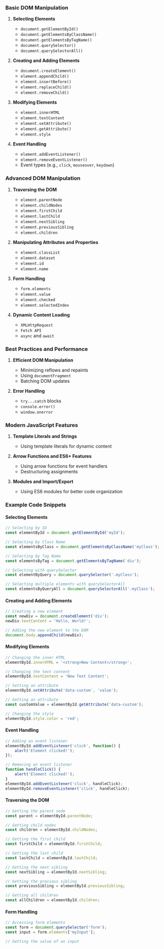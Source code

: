 
### Basic DOM Manipulation
1. **Selecting Elements**
   - `document.getElementById()`
   - `document.getElementsByClassName()`
   - `document.getElementsByTagName()`
   - `document.querySelector()`
   - `document.querySelectorAll()`

2. **Creating and Adding Elements**
   - `document.createElement()`
   - `element.appendChild()`
   - `element.insertBefore()`
   - `element.replaceChild()`
   - `element.removeChild()`

3. **Modifying Elements**
   - `element.innerHTML`
   - `element.textContent`
   - `element.setAttribute()`
   - `element.getAttribute()`
   - `element.style`

4. **Event Handling**
   - `element.addEventListener()`
   - `element.removeEventListener()`
   - Event types (e.g., `click`, `mouseover`, `keydown`)

### Advanced DOM Manipulation
1. **Traversing the DOM**
   - `element.parentNode`
   - `element.childNodes`
   - `element.firstChild`
   - `element.lastChild`
   - `element.nextSibling`
   - `element.previousSibling`
   - `element.children`

2. **Manipulating Attributes and Properties**
   - `element.classList`
   - `element.dataset`
   - `element.id`
   - `element.name`

3. **Form Handling**
   - `form.elements`
   - `element.value`
   - `element.checked`
   - `element.selectedIndex`

4. **Dynamic Content Loading**
   - `XMLHttpRequest`
   - `Fetch API`
   - `async` and `await`

### Best Practices and Performance
1. **Efficient DOM Manipulation**
   - Minimizing reflows and repaints
   - Using `documentFragment`
   - Batching DOM updates

2. **Error Handling**
    - `try...catch` blocks
    - `console.error()`
    - `window.onerror`

### Modern JavaScript Features
1. **Template Literals and Strings**
    - Using template literals for dynamic content

2. **Arrow Functions and ES6+ Features**
    - Using arrow functions for event handlers
    - Destructuring assignments

3. **Modules and Import/Export**
    - Using ES6 modules for better code organization

### Example Code Snippets

#### Selecting Elements
```javascript
// Selecting by ID
const elementById = document.getElementById('myId');

// Selecting by Class Name
const elementsByClass = document.getElementsByClassName('myClass');

// Selecting by Tag Name
const elementsByTag = document.getElementsByTagName('div');

// Selecting with querySelector
const elementByQuery = document.querySelector('.myClass');

// Selecting multiple elements with querySelectorAll
const elementsByQueryAll = document.querySelectorAll('.myClass');
```

#### Creating and Adding Elements
```javascript
// Creating a new element
const newDiv = document.createElement('div');
newDiv.textContent = 'Hello, World!';

// Adding the new element to the DOM
document.body.appendChild(newDiv);
```

#### Modifying Elements
```javascript
// Changing the inner HTML
elementById.innerHTML = '<strong>New Content</strong>';

// Changing the text content
elementById.textContent = 'New Text Content';

// Setting an attribute
elementById.setAttribute('data-custom', 'value');

// Getting an attribute
const customValue = elementById.getAttribute('data-custom');

// Changing the style
elementById.style.color = 'red';
```

#### Event Handling
```javascript
// Adding an event listener
elementById.addEventListener('click', function() {
    alert('Element clicked!');
});

// Removing an event listener
function handleClick() {
    alert('Element clicked!');
}
elementById.addEventListener('click', handleClick);
elementById.removeEventListener('click', handleClick);
```

#### Traversing the DOM
```javascript
// Getting the parent node
const parent = elementById.parentNode;

// Getting child nodes
const children = elementById.childNodes;

// Getting the first child
const firstChild = elementById.firstChild;

// Getting the last child
const lastChild = elementById.lastChild;

// Getting the next sibling
const nextSibling = elementById.nextSibling;

// Getting the previous sibling
const previousSibling = elementById.previousSibling;

// Getting all children
const allChildren = elementById.children;
```

#### Form Handling
```javascript
// Accessing form elements
const form = document.querySelector('form');
const input = form.elements['myInput'];

// Getting the value of an input
